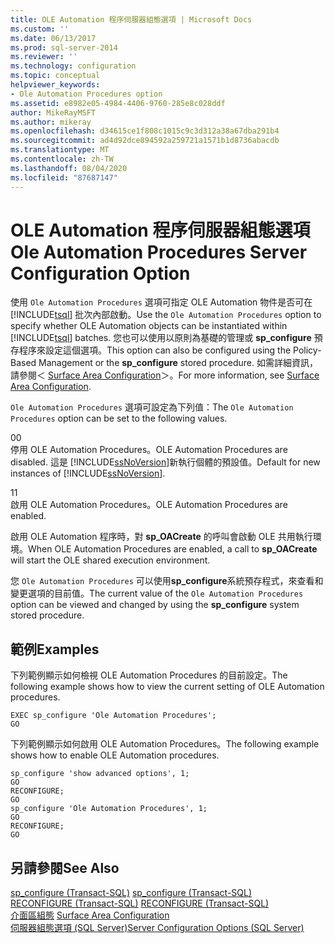 ```yaml
---
title: OLE Automation 程序伺服器組態選項 | Microsoft Docs
ms.custom: ''
ms.date: 06/13/2017
ms.prod: sql-server-2014
ms.reviewer: ''
ms.technology: configuration
ms.topic: conceptual
helpviewer_keywords:
- Ole Automation Procedures option
ms.assetid: e8982e05-4984-4406-9760-285e8c028ddf
author: MikeRayMSFT
ms.author: mikeray
ms.openlocfilehash: d34615ce1f808c1015c9c3d312a38a67dba291b4
ms.sourcegitcommit: ad4d92dce894592a259721a1571b1d8736abacdb
ms.translationtype: MT
ms.contentlocale: zh-TW
ms.lasthandoff: 08/04/2020
ms.locfileid: "87687147"
---
```

# <a name="ole-automation-procedures-server-configuration-option"></a><span data-ttu-id="770de-102">OLE Automation 程序伺服器組態選項</span><span class="sxs-lookup"><span data-stu-id="770de-102">Ole Automation Procedures Server Configuration Option</span></span>
  <span data-ttu-id="770de-103">使用 `Ole Automation Procedures` 選項可指定 OLE Automation 物件是否可在 [!INCLUDE[tsql](../../includes/tsql-md.md)] 批次內部啟動。</span><span class="sxs-lookup"><span data-stu-id="770de-103">Use the `Ole Automation Procedures` option to specify whether OLE Automation objects can be instantiated within [!INCLUDE[tsql](../../includes/tsql-md.md)] batches.</span></span> <span data-ttu-id="770de-104">您也可以使用以原則為基礎的管理或 **sp_configure** 預存程序來設定這個選項。</span><span class="sxs-lookup"><span data-stu-id="770de-104">This option can also be configured using the Policy-Based Management or the **sp_configure** stored procedure.</span></span> <span data-ttu-id="770de-105">如需詳細資訊，請參閱＜ [Surface Area Configuration](../../relational-databases/security/surface-area-configuration.md)＞。</span><span class="sxs-lookup"><span data-stu-id="770de-105">For more information, see [Surface Area Configuration](../../relational-databases/security/surface-area-configuration.md).</span></span>  
  
 <span data-ttu-id="770de-106">`Ole Automation Procedures` 選項可設定為下列值：</span><span class="sxs-lookup"><span data-stu-id="770de-106">The `Ole Automation Procedures` option can be set to the following values.</span></span>  
  
 <span data-ttu-id="770de-107">0</span><span class="sxs-lookup"><span data-stu-id="770de-107">0</span></span>  
 <span data-ttu-id="770de-108">停用 OLE Automation Procedures。</span><span class="sxs-lookup"><span data-stu-id="770de-108">OLE Automation Procedures are disabled.</span></span> <span data-ttu-id="770de-109">這是 [!INCLUDE[ssNoVersion](../../includes/ssnoversion-md.md)]新執行個體的預設值。</span><span class="sxs-lookup"><span data-stu-id="770de-109">Default for new instances of [!INCLUDE[ssNoVersion](../../includes/ssnoversion-md.md)].</span></span>  
  
 <span data-ttu-id="770de-110">1</span><span class="sxs-lookup"><span data-stu-id="770de-110">1</span></span>  
 <span data-ttu-id="770de-111">啟用 OLE Automation Procedures。</span><span class="sxs-lookup"><span data-stu-id="770de-111">OLE Automation Procedures are enabled.</span></span>  
  
 <span data-ttu-id="770de-112">啟用 OLE Automation 程序時，對 **sp_OACreate** 的呼叫會啟動 OLE 共用執行環境。</span><span class="sxs-lookup"><span data-stu-id="770de-112">When OLE Automation Procedures are enabled, a call to **sp_OACreate** will start the OLE shared execution environment.</span></span>  
  
 <span data-ttu-id="770de-113">您 `Ole Automation Procedures` 可以使用**sp_configure**系統預存程式，來查看和變更選項的目前值。</span><span class="sxs-lookup"><span data-stu-id="770de-113">The current value of the `Ole Automation Procedures` option can be viewed and changed by using the **sp_configure** system stored procedure.</span></span>  
  
## <a name="examples"></a><span data-ttu-id="770de-114">範例</span><span class="sxs-lookup"><span data-stu-id="770de-114">Examples</span></span>  
 <span data-ttu-id="770de-115">下列範例顯示如何檢視 OLE Automation Procedures 的目前設定。</span><span class="sxs-lookup"><span data-stu-id="770de-115">The following example shows how to view the current setting of OLE Automation procedures.</span></span>  
  
```  
EXEC sp_configure 'Ole Automation Procedures';  
GO  
```  
  
 <span data-ttu-id="770de-116">下列範例顯示如何啟用 OLE Automation Procedures。</span><span class="sxs-lookup"><span data-stu-id="770de-116">The following example shows how to enable OLE Automation procedures.</span></span>  
  
```  
sp_configure 'show advanced options', 1;  
GO  
RECONFIGURE;  
GO  
sp_configure 'Ole Automation Procedures', 1;  
GO  
RECONFIGURE;  
GO  
```  
  
## <a name="see-also"></a><span data-ttu-id="770de-117">另請參閱</span><span class="sxs-lookup"><span data-stu-id="770de-117">See Also</span></span>  
 <span data-ttu-id="770de-118">[sp_configure &#40;Transact-SQL&#41;](/sql/relational-databases/system-stored-procedures/sp-configure-transact-sql) </span><span class="sxs-lookup"><span data-stu-id="770de-118">[sp_configure &#40;Transact-SQL&#41;](/sql/relational-databases/system-stored-procedures/sp-configure-transact-sql) </span></span>  
 <span data-ttu-id="770de-119">[RECONFIGURE &#40;Transact-SQL&#41;](/sql/t-sql/language-elements/reconfigure-transact-sql) </span><span class="sxs-lookup"><span data-stu-id="770de-119">[RECONFIGURE &#40;Transact-SQL&#41;](/sql/t-sql/language-elements/reconfigure-transact-sql) </span></span>  
 <span data-ttu-id="770de-120">[介面區組態](../../relational-databases/security/surface-area-configuration.md) </span><span class="sxs-lookup"><span data-stu-id="770de-120">[Surface Area Configuration](../../relational-databases/security/surface-area-configuration.md) </span></span>  
 [<span data-ttu-id="770de-121">伺服器組態選項 &#40;SQL Server&#41;</span><span class="sxs-lookup"><span data-stu-id="770de-121">Server Configuration Options &#40;SQL Server&#41;</span></span>](server-configuration-options-sql-server.md)  
  
  
